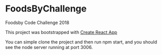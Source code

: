 # FoodsByChallenge
Foodsby Code Challenge 2018

This project was bootstrapped with [Create React App](https://github.com/facebookincubator/create-react-app)

You can simple clone the project and then run npm start, and you should see the node server running at port 3006.
